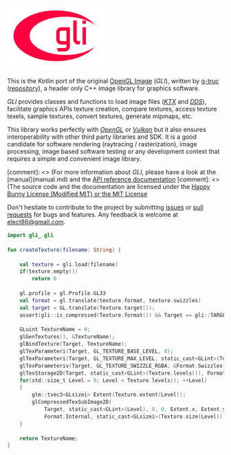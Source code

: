 ![gli](/src/main/resources/logo-mini.png)

This is the Kotlin port of the original [OpenGL Image](http://gli.g-truc.net/) (*GLI*), written by [g-truc](https://github.com/Groovounet) ([repository](https://github.com/g-truc/gli)), a header only C++ image library for graphics software.

*GLI* provides classes and functions to load image files (*[KTX](https://www.khronos.org/opengles/sdk/tools/KTX/)* and *[DDS](https://msdn.microsoft.com/en-us/library/windows/desktop/bb943990%28v=vs.85%29.aspx)*), facilitate graphics APIs texture creation, compare textures, access texture texels, sample textures, convert textures, generate mipmaps, etc.

This library works perfectly with *[OpenGL](https://www.opengl.org)* or *[Vulkan](https://www.khronos.org/vulkan)* but it also ensures interoperability with other third party libraries and SDK.
It is a good candidate for software rendering (raytracing / rasterization), image processing, image based software testing or any development context that requires a simple and convenient image library.

[comment]: <> (For more information about *GLI*, please have a look at the [manual](manual.md\) and the [API reference documentation](http://gli.g-truc.net/0.8.0/api/index.html\).)
[comment]: <> (The source code and the documentation are licensed under the [Happy Bunny License (Modified MIT\) or the MIT License](manual.md#section0\).)

Don't hesitate to contribute to the project by submitting [issues](https://github.com/kotlin-graphics/gli/issues) or [pull requests](https://github.com/kotlin-graphics/gli/pulls) for bugs and features. Any feedback is welcome at [elect86@gmail.com](mailto://elect86@gmail.com).


```kotlin
import gli_.gli

fun createTexture(filename: String) {

	val texture = gli.load(filename)
	if(texture.empty())
		return 0

	gl.profile = gl.Profile.GL33
	val format = gl.translate(texture.format, texture.swizzles)
	val target = GL.translate(Texture.target());
	assert(gli::is_compressed(Texture.format()) && Target == gli::TARGET_2D);

	GLuint TextureName = 0;
	glGenTextures(1, &TextureName);
	glBindTexture(Target, TextureName);
	glTexParameteri(Target, GL_TEXTURE_BASE_LEVEL, 0);
	glTexParameteri(Target, GL_TEXTURE_MAX_LEVEL, static_cast<GLint>(Texture.levels() - 1));
	glTexParameteriv(Target, GL_TEXTURE_SWIZZLE_RGBA, &Format.Swizzles[0]);
	glTexStorage2D(Target, static_cast<GLint>(Texture.levels()), Format.Internal, Extent.x, Extent.y);
	for(std::size_t Level = 0; Level < Texture.levels(); ++Level)
	{
		glm::tvec3<GLsizei> Extent(Texture.extent(Level));
		glCompressedTexSubImage2D(
			Target, static_cast<GLint>(Level), 0, 0, Extent.x, Extent.y,
			Format.Internal, static_cast<GLsizei>(Texture.size(Level)), Texture.data(0, 0, Level));
	}

	return TextureName;
}
```
